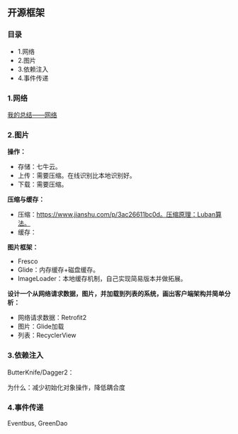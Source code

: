## 开源框架

### 目录

- 1.网络
- 2.图片
- 3.依赖注入
- 4.事件传递

### 1.网络

[我的总结——网络](https://github.com/2211785113/Blog/blob/master/Android基础与技术/网络)

### 2.图片

**操作：**

- 存储：七牛云。
- 上传：需要压缩。在线识别比本地识别好。
- 下载：需要压缩。

**压缩与缓存：**

- 压缩：https://www.jianshu.com/p/3ac26611bc0d。压缩原理：Luban算法。
- 缓存：

**图片框架：**

- Fresco
- Glide：内存缓存+磁盘缓存。
- ImageLoader：本地缓存机制，自己实现简易版本并做拓展。

**设计一个从网络请求数据，图片，并加载到列表的系统，画出客户端架构并简单分析：**

- 网络请求数据：Retrofit2
- 图片：Glide加载
- 列表：RecyclerView

### 3.依赖注入

ButterKnife/Dagger2：

为什么：减少初始化对象操作，降低耦合度

### 4.事件传递

Eventbus, GreenDao